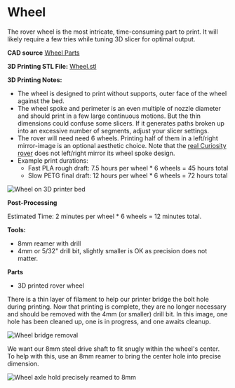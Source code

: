 # Wheel

The rover wheel is the most intricate, time-consuming part to print.
It will likely require a few tries while tuning 3D slicer for optimal output.

**CAD source** [Wheel Parts](https://cad.onshape.com/documents/43678ef564a43281c83e1aef/w/392bbf8745395bc24367a35c/e/97ee620b9a27889d24f20c4d)

**3D Printing STL File:** [Wheel.stl](../STL/Wheel.stl)

**3D Printing Notes:**
* The wheel is designed to print without supports, outer face of the wheel against the bed.
* The wheel spoke and perimeter is an even multiple of nozzle diameter and should print in a few large continuous motions.
But the thin dimensions could confuse some slicers. If it generates paths broken up into an excessive number of segments, adjust your slicer settings.
* The rover will need need 6 wheels. Printing half of them in a left/right mirror-image is an optional aesthetic choice.
Note that the [real Curiosity rover](https://www.jpl.nasa.gov/video/details.php?id=910) does not left/right mirror its wheel spoke design.
* Example print durations:
  * Fast PLA rough draft: 7.5 hours per wheel * 6 wheels = 45 hours total
  * Slow PETG final draft: 12 hours per wheel * 6 wheels = 72 hours total

![Wheel on 3D printer  bed](images/Wheel-PrintBed.jpg)

**Post-Processing**

Estimated Time: 2 minutes per wheel * 6 wheels = 12 minutes total.

**Tools:**
* 8mm reamer with drill
* 4mm or 5/32" drill bit, slightly smaller is OK as precision does not matter.

**Parts**
* 3D printed rover wheel

There is a thin layer of filament to help our printer bridge the bolt hole during printing. Now that printing is complete,
they are no longer necessary and should be removed with the 4mm (or smaller) drill bit. In this image, one hole has been
cleaned up, one is in progress, and one awaits cleanup.

![Wheel bridge removal](images/Wheel-BridgeRemove.jpg)

We want our 8mm steel drive shaft to fit snugly within the wheel's center. To help with this, use an 8mm reamer 
to bring the center hole into precise dimension.

![Wheel axle hold precisely reamed to 8mm](images/Wheel-Ream.jpg)
